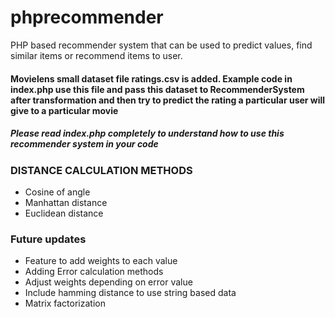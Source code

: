 # phprecommender
PHP based recommender system that can be used to predict values, find similar items or recommend items to user.

#### Movielens small dataset file ratings.csv is added. Example code in index.php use this file and pass this dataset to RecommenderSystem after transformation and then try to predict the rating a particular user will give to a particular movie

##### Please read index.php completely to understand how to use this recommender system in your code

### DISTANCE CALCULATION METHODS
- Cosine of angle
- Manhattan distance
- Euclidean distance

### Future updates
- Feature to add weights to each value
- Adding Error calculation methods
- Adjust weights depending on error value
- Include hamming distance to use string based data
- Matrix factorization
